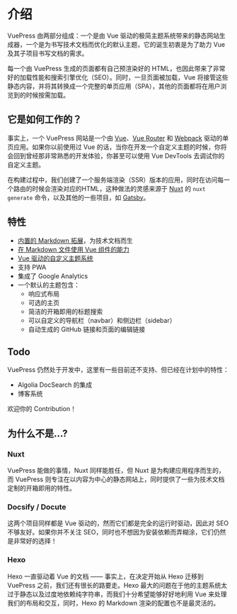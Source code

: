 # 介绍

VuePress 由两部分组成：一个是由 Vue 驱动的极简主题系统带来的静态网站生成器，一个是为书写技术文档而优化的默认主题，它的诞生初衷是为了助力 Vue 及其子项目书写文档的需求。
 
每一个由 VuePress 生成的页面都有自己预渲染好的 HTML，也因此带来了非常好的加载性能和搜索引擎优化（SEO）。同时，一旦页面被加载，Vue 将接管这些静态内容，并将其转换成一个完整的单页应用（SPA），其他的页面都将在用户浏览到的时候按需加载。

## 它是如何工作的？

事实上，一个 VuePress 网站是一个由 [Vue](http://vuejs.org/)、[Vue Router](https://github.com/vuejs/vue-router) 和 [Webpack](http://webpack.js.org/) 驱动的单页应用。如果你以前使用过 Vue 的话，当你在开发一个自定义主题的时候，你将会回到曾经那非常熟悉的开发体验，你甚至可以使用 Vue DevTools 去调试你的自定义主题。

在构建过程中，我们创建了一个服务端渲染（SSR）版本的应用，同时在访问每一个路由的时候会渲染对应的HTML，这种做法的灵感来源于 [Nuxt](https://nuxtjs.org/) 的 `nuxt generate` 命令，以及其他的一些项目，如 [Gatsby](https://www.gatsbyjs.org/)。

## 特性

- [内置的 Markdown 拓展](./markdown.md)，为技术文档而生
- [在 Markdown 文件使用 Vue 组件的能力](./using-vue.md)
- [Vue 驱动的自定义主题系统](./custom-themes.md)
- 支持 PWA
- 集成了 Google Analytics
- 一个默认的主题包含：
  - 响应式布局
  - 可选的主页
  - 简洁的开箱即用的标题搜索
  - 可以自定义的导航栏（navbar）和侧边栏（sidebar）
  - 自动生成的 GitHub 链接和页面的编辑链接

## Todo

VuePress 仍然处于开发中，这里有一些目前还不支持、但已经在计划中的特性：

- Algolia DocSearch 的集成
- 博客系统

欢迎你的 Contribution！

## 为什么不是...?

### Nuxt

VuePress 能做的事情，Nuxt 同样能胜任，但 Nuxt 是为构建应用程序而生的，而 VuePress 则专注在以内容为中心的静态网站上，同时提供了一些为技术文档定制的开箱即用的特性。

### Docsify / Docute

这两个项目同样都是 Vue 驱动的，然而它们都是完全的运行时驱动，因此对 SEO 不够友好。如果你并不关注 SEO，同时也不想因为安装依赖而弄糊涂，它们仍然是非常好的选择！

### Hexo

Hexo 一直驱动着 Vue 的文档 —— 事实上，在决定开始从 Hexo 迁移到 VuePress 之前，我们还有很长的路要走。Hexo 最大的问题在于他的主题系统太过于静态以及过度地依赖纯字符串，而我们十分希望能够好好地利用 Vue 来处理我们的布局和交互，同时，Hexo 的 Markdown 渲染的配置也不是最灵活的。

